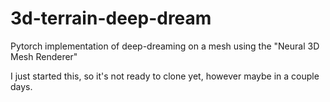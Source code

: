 # 3d-terrain-deep-dream
Pytorch implementation of deep-dreaming on a mesh using the "Neural 3D Mesh Renderer"

I just started this, so it's not ready to clone yet, however maybe in a couple days.
